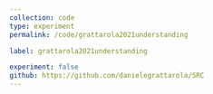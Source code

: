 ```yaml
---
collection: code
type: experiment
permalink: /code/grattarola2021understanding

label: grattarola2021understanding

experiment: false
github: https://github.com/danielegrattarola/SRC
---
```

